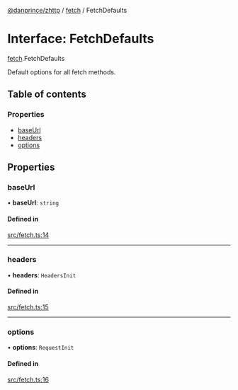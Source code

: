[@danprince/zhttp](../README.md) / [fetch](../modules/fetch.md) / FetchDefaults

# Interface: FetchDefaults

[fetch](../modules/fetch.md).FetchDefaults

Default options for all fetch methods.

## Table of contents

### Properties

- [baseUrl](fetch.FetchDefaults.md#baseurl)
- [headers](fetch.FetchDefaults.md#headers)
- [options](fetch.FetchDefaults.md#options)

## Properties

### baseUrl

• **baseUrl**: `string`

#### Defined in

[src/fetch.ts:14](https://github.com/danprince/zhttp/blob/98e9a8e/src/fetch.ts#L14)

___

### headers

• **headers**: `HeadersInit`

#### Defined in

[src/fetch.ts:15](https://github.com/danprince/zhttp/blob/98e9a8e/src/fetch.ts#L15)

___

### options

• **options**: `RequestInit`

#### Defined in

[src/fetch.ts:16](https://github.com/danprince/zhttp/blob/98e9a8e/src/fetch.ts#L16)
